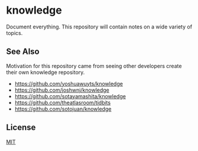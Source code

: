 # knowledge

Document everything. This repository will contain notes on a wide variety of topics.

## See Also

Motivation for this repository came from seeing other developers create their own knowledge repository.

- https://github.com/yoshuawuyts/knowledge
- https://github.com/joshwnj/knowledge
- https://github.com/sotayamashita/knowledge
- https://github.com/theatlasroom/tidbits
- https://github.com/sotojuan/knowledge

## License

[MIT](https://tldrlegal.com/license/mit-license)
